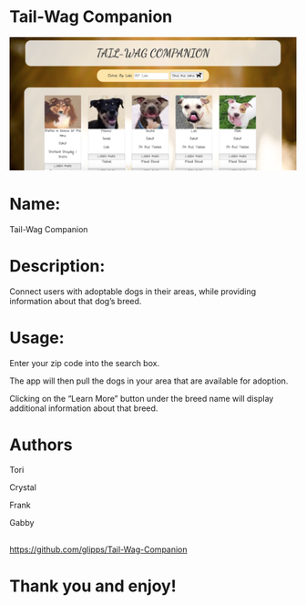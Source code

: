 # Tail-Wag Companion

![Tail-Wag Companion](/assets/images/screenshot.png)
	
# Name: 
Tail-Wag Companion

# Description:
Connect users with adoptable dogs in their areas, while providing information about that dog’s breed.

# Usage:
Enter your zip code into the search box.

The app will then pull the dogs in your area that are available for adoption.

Clicking on the “Learn More” button under the breed name will display additional information about that breed.

# Authors
Tori

Crystal

Frank

Gabby

##
https://github.com/glipps/Tail-Wag-Companion

# Thank you and enjoy!
